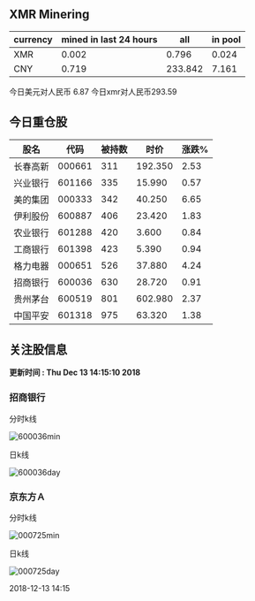 ## XMR Minering

|currency|mined in last 24 hours|all|in pool|
|---|---|---|---|
|XMR|0.002|0.796|0.024|
|CNY|0.719|233.842|7.161|

今日美元对人民币 6.87	今日xmr对人民币293.59


## 今日重仓股 

|股名|代码|被持数|时价|涨跌%|
|---|---|---|---|---|
|长春高新|000661|311|192.350|2.53|
|兴业银行|601166|335|15.990|0.57|
|美的集团|000333|342|40.250|6.65|
|伊利股份|600887|406|23.420|1.83|
|农业银行|601288|420|3.600|0.84|
|工商银行|601398|423|5.390|0.94|
|格力电器|000651|526|37.880|4.24|
|招商银行|600036|630|28.720|0.91|
|贵州茅台|600519|801|602.980|2.37|
|中国平安|601318|975|63.320|1.38|

## 关注股信息
**更新时间 : Thu Dec 13 14:15:10 2018**
### 招商银行 
分时k线

![600036min](http://image.sinajs.cn/newchart/min/n/sh600036.gif)

日k线

![600036day](http://image.sinajs.cn/newchart/daily/n/sh600036.gif)

### 京东方Ａ 
分时k线

![000725min](http://image.sinajs.cn/newchart/min/n/sz000725.gif)

日k线

![000725day](http://image.sinajs.cn/newchart/daily/n/sz000725.gif)

2018-12-13 14:15